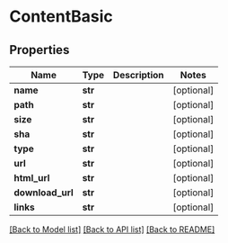 # ContentBasic

## Properties
Name | Type | Description | Notes
------------ | ------------- | ------------- | -------------
**name** | **str** |  | [optional] 
**path** | **str** |  | [optional] 
**size** | **str** |  | [optional] 
**sha** | **str** |  | [optional] 
**type** | **str** |  | [optional] 
**url** | **str** |  | [optional] 
**html_url** | **str** |  | [optional] 
**download_url** | **str** |  | [optional] 
**links** | **str** |  | [optional] 

[[Back to Model list]](../README.md#documentation-for-models) [[Back to API list]](../README.md#documentation-for-api-endpoints) [[Back to README]](../README.md)

